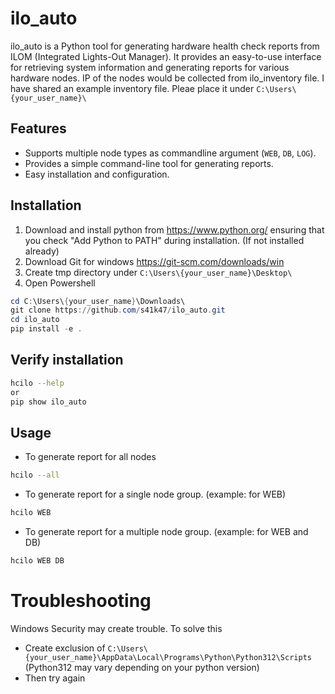 # ilo_auto

ilo_auto is a Python tool for generating hardware health check reports from ILOM (Integrated Lights-Out Manager). It provides an easy-to-use interface for retrieving system information and generating reports for various hardware nodes. IP of the nodes would be collected from ilo_inventory file. I have shared an example inventory file. Pleae place it under `C:\Users\{your_user_name}\`

## Features

- Supports multiple node types as commandline argument (`WEB`, `DB`, `LOG`).
- Provides a simple command-line tool for generating reports.
- Easy installation and configuration.

## Installation

1. Download and install python from https://www.python.org/ ensuring that you check "Add Python to PATH" during installation. (If not installed already)
2. Download Git for windows https://git-scm.com/downloads/win
3. Create tmp directory under `C:\Users\{your_user_name}\Desktop\`
4. Open Powershell
```powershell
cd C:\Users\{your_user_name}\Downloads\
git clone https://github.com/s41k47/ilo_auto.git
cd ilo_auto
pip install -e .
```

## Verify installation
```bash
hcilo --help
or
pip show ilo_auto
```

## Usage
- To generate report for all nodes
```bash
hcilo --all
```

- To generate report for a single node group. (example: for WEB)
```bash
hcilo WEB
```

- To generate report for a multiple node group. (example: for WEB and DB)
```bash
hcilo WEB DB
```

# Troubleshooting
Windows Security may create trouble. To solve this
- Create exclusion of `C:\Users\{your_user_name}\AppData\Local\Programs\Python\Python312\Scripts` (Python312 may vary depending on your python version)
- Then try again
